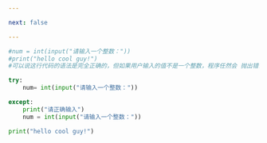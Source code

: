 ```yaml
---

next: false

---
```




<BlogInfo id="699" title="1.简单的异常捕获" author="白日梦想猿" pv=0 read_times=0 pre_cost_time="0分12秒" category="异常" tag_list="['异常']" create_time="2020.03.16 16:00:41" update_time="2020.03.16 16:11:54" />

```python
#num = int(input("请输入一个整数："))
#print("hello cool guy!")
#可以说这行代码的语法是完全正确的，但如果用户输入的值不是一个整数，程序任然会 抛出错误，然后这行代码以下的代码就不会再执行

try:
    num= int(input("请输入一个整数："))

except:
    print("请正确输入")
    num = int(input("请输入一个整数："))

print("hello cool guy!")
```



<ActionBox />
